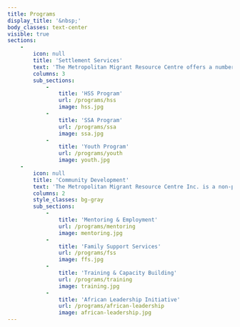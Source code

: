 ```yaml
---
title: Programs
display_title: '&nbsp;'
body_classes: text-center
visible: true
sections:
    -
        icon: null
        title: 'Settlement Services'
        text: 'The Metropolitan Migrant Resource Centre offers a number of programs to assist with settling in a new home in Australia.'
        columns: 3
        sub_sections:
            -
                title: 'HSS Program'
                url: /programs/hss
                image: hss.jpg
            -
                title: 'SSA Program'
                url: /programs/ssa
                image: ssa.jpg
            -
                title: 'Youth Program'
                url: /programs/youth
                image: youth.jpg
    -
        icon: null
        title: 'Community Development'
        text: 'The Metropolitan Migrant Resource Centre Inc. is a non-profit organisation based in Mirrabooka which provides services across the metropolitan area.'
        columns: 2
        style_classes: bg-gray
        sub_sections:
            -
                title: 'Mentoring & Employment'
                url: /programs/mentoring
                image: mentoring.jpg
            -
                title: 'Family Support Services'
                url: /programs/fss
                image: ffs.jpg
            -
                title: 'Training & Capacity Building'
                url: /programs/training
                image: training.jpg
            -
                title: 'African Leadership Initiative'
                url: /programs/african-leadership
                image: african-leadership.jpg
---
```


